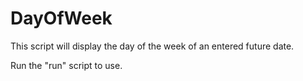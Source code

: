 # DayOfWeek
This script will display the day of the week of an entered future date.

Run the "run" script to use.
